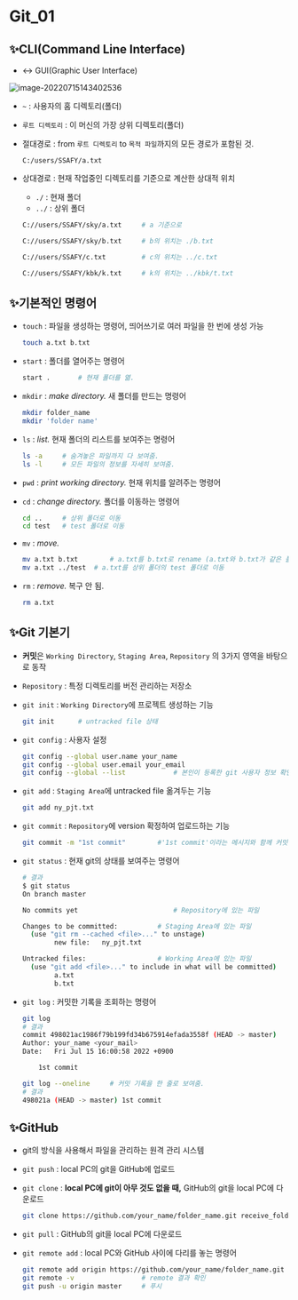# Git_01

## ✨CLI(Command Line Interface)

- <-> GUI(Graphic User Interface)

![image-20220715143402536](Python_01_Module-API.assets/image-20220715143402536.png)

* `~` : 사용자의 홈 디렉토리(폴더)

* `루트 디렉토리` : 이 머신의 가장 상위 디렉토리(폴더)

* 절대경로 : from `루트 디렉토리` to `목적 파일`까지의 모든 경로가 포함된 것.

  ```
  C:/users/SSAFY/a.txt
  ```

* 상대경로 : 현재 작업중인 디렉토리를 기준으로 계산한 상대적 위치

  * `./` :  현재 폴더
  *  `../` : 상위 폴더

  ``` bash
  C://users/SSAFY/sky/a.txt		# a 기준으로
  
  C://users/SSAFY/sky/b.txt		# b의 위치는 ./b.txt
  
  C://users/SSAFY/c.txt			# c의 위치는 ../c.txt
  
  C://users/SSAFY/kbk/k.txt		# k의 위치는 ../kbk/t.txt
  ```



## ✨기본적인 명령어

* `touch` : 파일을 생성하는 명령어, 띄어쓰기로 여러 파일을 한 번에 생성 가능

  ``` bash
  touch a.txt b.txt
  ```

* `start` : 폴더를 열어주는 명령어

  ```bash
  start .		# 현재 폴더를 엶.
  ```

* `mkdir` : *make directory.* 새 폴더를 만드는 명령어

  ``` bash
  mkdir folder_name
  mkdir 'folder name'
  ```

* `ls` : *list.* 현재 폴더의 리스트를 보여주는 명령어

  ```bash
  ls -a		# 숨겨놓은 파일까지 다 보여줌.
  ls -l		# 모든 파일의 정보를 자세히 보여줌.
  ```

* `pwd` : *print working directory.*  현재 위치를 알려주는 명령어

* `cd` : *change directory.* 폴더를 이동하는 명령어

  ```bash
  cd ..		# 상위 폴더로 이동
  cd test 	# test 폴더로 이동
  ```

* `mv` : *move.*

  ```bash
  mv a.txt b.txt		# a.txt를 b.txt로 rename (a.txt와 b.txt가 같은 폴더內이므로)
  mv a.txt ../test	# a.txt를 상위 폴더의 test 폴더로 이동
  ```

* `rm` : *remove.* 복구 안 됨.

  ```bash
  rm a.txt
  ```



## ✨Git 기본기

* **커밋**은 `Working Directory`, `Staging Area`, `Repository` 의 3가지 영역을 바탕으로 동작
* `Repository` : 특정 디렉토리를 버전 관리하는 저장소

* `git init` : `Working Directory`에 프로젝트 생성하는 기능

  ```bash
  git init		# untracked file 상태
  ```

* `git config` : 사용자 설정

  ```bash
  git config --global user.name your_name
  git config --global user.email your_email
  git config --global --list			# 본인이 등록한 git 사용자 정보 확인
  ```

* `git add` : `Staging Area`에 untracked file 옮겨두는 기능

  ```bash
  git add ny_pjt.txt
  ```

* `git commit` : `Repository`에 version 확정하여 업로드하는 기능

  ```bash
  git commit -m "1st commit"		#'1st commit'이라는 메시지와 함께 커밋
  ```

* `git status` : 현재 git의 상태를 보여주는 명령어

  ```bash
  # 결과
  $ git status
  On branch master
  
  No commits yet						# Repository에 있는 파일
  
  Changes to be committed:			# Staging Area에 있는 파일
    (use "git rm --cached <file>..." to unstage)
          new file:   ny_pjt.txt
  
  Untracked files:					# Working Area에 있는 파일
    (use "git add <file>..." to include in what will be committed)
          a.txt
          b.txt
  ```

* `git log` : 커밋한 기록을 조회하는 명령어

  ```bash
  git log
  # 결과
  commit 498021ac1986f79b199fd34b675914efada3558f (HEAD -> master)
  Author: your_name <your_mail>
  Date:   Fri Jul 15 16:00:58 2022 +0900
  
      1st commit
  
  git log --oneline		# 커밋 기록을 한 줄로 보여줌.
  # 결과
  498021a (HEAD -> master) 1st commit
  ```



## ✨GitHub

* git의 방식을 사용해서 파일을 관리하는 원격 관리 시스템

* `git push` : local PC의 git을 GitHub에 업로드

* `git clone` : **local PC에 git이 아무 것도 없을 때,** GitHub의 git을 local PC에 다운로드

  ```bash
  git clone https://github.com/your_name/folder_name.git receive_folder
  ```

* `git pull` : GitHub의 git을 local PC에 다운로드

* `git remote add` : local PC와 GitHub 사이에 다리를 놓는 명령어

  ```bash
  git remote add origin https://github.com/your_name/folder_name.git
  git remote -v					# remote 결과 확인
  git push -u origin master		# 푸시
  ```

  